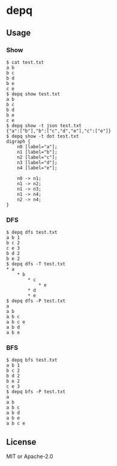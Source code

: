 # depq

## Usage

### Show

```sh-session
$ cat test.txt
a b
b c
b d
b e
c e
$ depq show test.txt
a b
b c
b d
b e
c e
$ depq show -t json test.txt
{"a":["b"],"b":["c","d","e"],"c":["e"]}
$ depq show -t dot test.txt
digraph {
    n0 [label="a"];
    n1 [label="b"];
    n2 [label="c"];
    n3 [label="d"];
    n4 [label="e"];

    n0 -> n1;
    n1 -> n2;
    n1 -> n3;
    n1 -> n4;
    n2 -> n4;
}
```

### DFS

```sh-session
$ depq dfs test.txt
a b 1
b c 2
c e 3
b d 2
b e 2
$ depq dfs -T test.txt
* a
    * b
        * c
            * e
        * d
        * e
$ depq dfs -P test.txt
a
a b
a b c
a b c e
a b d
a b e
```

### BFS

```sh-session
$ depq bfs test.txt
a b 1
b c 2
b d 2
b e 2
c e 3
$ depq bfs -P test.txt
a
a b
a b c
a b d
a b e
a b c e
```

## License

MIT or Apache-2.0
